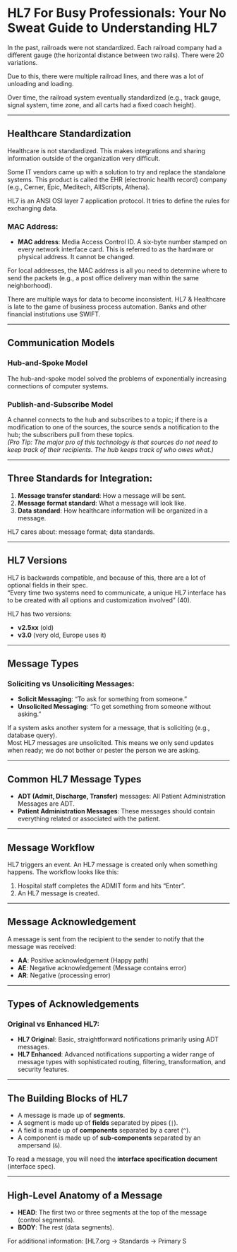 # HL7 For Busy Professionals: Your No Sweat Guide to Understanding HL7

In the past, railroads were not standardized. Each railroad company had a different gauge (the horizontal distance between two rails). There were 20 variations.

Due to this, there were multiple railroad lines, and there was a lot of unloading and loading.

Over time, the railroad system eventually standardized (e.g., track gauge, signal system, time zone, and all carts had a fixed coach height).

---

## Healthcare Standardization

Healthcare is not standardized. This makes integrations and sharing information outside of the organization very difficult.

Some IT vendors came up with a solution to try and replace the standalone systems. This product is called the EHR (electronic health record) company (e.g., Cerner, Epic, Meditech, AllScripts, Athena).

HL7 is an ANSI OSI layer 7 application protocol. It tries to define the rules for exchanging data.

### MAC Address:
- **MAC address**: Media Access Control ID. A six-byte number stamped on every network interface card. This is referred to as the hardware or physical address. It cannot be changed.

For local addresses, the MAC address is all you need to determine where to send the packets (e.g., a post office delivery man within the same neighborhood).

There are multiple ways for data to become inconsistent. HL7 & Healthcare is late to the game of business process automation. Banks and other financial institutions use SWIFT.

---

## Communication Models

### Hub-and-Spoke Model
The hub-and-spoke model solved the problems of exponentially increasing connections of computer systems.

### Publish-and-Subscribe Model
A channel connects to the hub and subscribes to a topic; if there is a modification to one of the sources, the source sends a notification to the hub; the subscribers pull from these topics.  
*(Pro Tip: The major pro of this technology is that sources do not need to keep track of their recipients. The hub keeps track of who owes what.)*

---

## Three Standards for Integration:
1. **Message transfer standard**: How a message will be sent.
2. **Message format standard**: What a message will look like.
3. **Data standard**: How healthcare information will be organized in a message.

HL7 cares about: message format; data standards.

---

## HL7 Versions

HL7 is backwards compatible, and because of this, there are a lot of optional fields in their spec.  
“Every time two systems need to communicate, a unique HL7 interface has to be created with all options and customization involved” (40).

HL7 has two versions: 
- **v2.5xx** (old)
- **v3.0** (very old, Europe uses it)

---

## Message Types
### Soliciting vs Unsoliciting Messages:
- **Solicit Messaging**: “To ask for something from someone.”
- **Unsolicited Messaging**: “To get something from someone without asking.”

If a system asks another system for a message, that is soliciting (e.g., database query).  
Most HL7 messages are unsolicited. This means we only send updates when ready; we do not bother or pester the person we are asking.

---

## Common HL7 Message Types
- **ADT (Admit, Discharge, Transfer)** messages: All Patient Administration Messages are ADT.
- **Patient Administration Messages**: These messages should contain everything related or associated with the patient.

---

## Message Workflow

HL7 triggers an event. An HL7 message is created only when something happens. The workflow looks like this:
1. Hospital staff completes the ADMIT form and hits “Enter”.
2. An HL7 message is created.

---

## Message Acknowledgement
A message is sent from the recipient to the sender to notify that the message was received:
- **AA**: Positive acknowledgement (Happy path)
- **AE**: Negative acknowledgement (Message contains error)
- **AR**: Negative (processing error)

---

## Types of Acknowledgements
### Original vs Enhanced HL7:
- **HL7 Original**: Basic, straightforward notifications primarily using ADT messages.
- **HL7 Enhanced**: Advanced notifications supporting a wider range of message types with sophisticated routing, filtering, transformation, and security features.

---

## The Building Blocks of HL7

- A message is made up of **segments**.
- A segment is made up of **fields** separated by pipes (`|`).
- A field is made up of **components** separated by a caret (`^`).
- A component is made up of **sub-components** separated by an ampersand (`&`).

To read a message, you will need the **interface specification document** (interface spec).

---

## High-Level Anatomy of a Message
- **HEAD**: The first two or three segments at the top of the message (control segments).
- **BODY**: The rest (data segments).

For additional information: [HL7.org -> Standards -> Primary S

